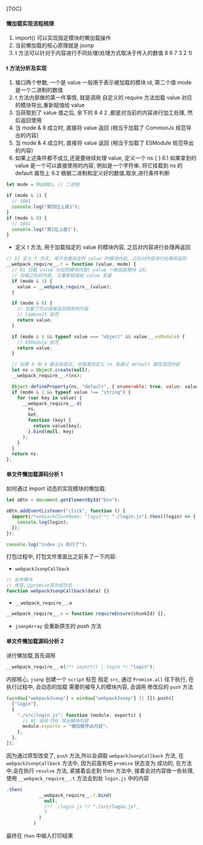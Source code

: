 <!--
 * @Date: 2021-08-21 16:24:40
 * @LastEditors: chuhongguang
-->

[TOC]

#### 懒加载实现流程梳理

1. import() 可以实现指定模块的懒加载操作
2. 当前懒加载的核心原理就是 jsonp
3. t 方法可以针对于内容进行不同处理(处理方式取决于传入的数值 8 6 7 3 2 1)

#### t 方法分析及实现

1. 接口两个参数, 一个是 value 一般用于表示被加载的模块 id, 第二个值 mode 是一个二进制的数值
2. t 方法内部做的第一件事情, 就是调用 自定义的 require 方法加载 value 对应的模块导出,重新赋值给 value
3. 当获取到了 value 值之后, 余下的 8 4 2 ,都是对当前的内容进行加工处理, 然后返回使用
4. 当 mode & 8 成立时, 直接将 value 返回 (相当于加载了 CommonJs 规范导出的内容)
5. 当 mode & 4 成立时, 直接将 value 返回 (相当于加载了 ESModule 规范导出的内容)
6. 如果上述条件都不成立,还是要继续处理 value, 定义一个 ns { }
   6.1 如果拿到的 value 是一个可以直接使用的内容, 例如是一个字符串, 将它挂载到 ns 的 default 属性上
   6.2 根据二进制和定义好的数值,取余,进行条件判断

```js
let mode = 0b1001; // 二进制

if (mode & 1) {
  // 1001
  console.log("第四位上是1");
}
if (mode & 8) {
  // 1001
  console.log("第1位上是1");
}
```

- 定义 t 方法, 用于加载指定的 value 的模块内容, 之后对内容进行处理再返回

```js
// 11 定义 t 方法, 用于加载指定的 value 的模块内容, 之后对内容进行处理再返回
__webpack_require__.t = function (value, mode) {
  // 01 加载 value 对应的模块内容( value 一般就是模块 id)
  // 加载之后的内容, 又重新赋值给 value 变量
  if (mode & 1) {
    value = __webpack_require__(value);
  }

  if (mode & 8) {
    // 加载了可以直接返回使用的内容
    // CommonJS 规范
    return value;
  }

  if (mode & 4 && typeof value === "object" && value.__esModule) {
    // ESModule 规范
    return value;
  }

  // 如果 8 和 4 都没有成立, 则需要自定义 ns 来通过 default 属性返回内容
  let ns = Object.create(null);
  __webpack_require__.r(ns);

  Object.defineProperty(ns, "default", { enumerable: true, value: value });
  if (mode & 2 && typeof value !== "string") {
    for (var key in value) {
      __webpack_require__.d(
        ns,
        ket,
        function (key) {
          return value[key];
        }.bind(null, key)
      );
    }
  }
  return ns;
};
```

#### 单文件懒加载源码分析 1

如何通过 import 动态的实现模块的懒加载:

```js
let oBtn = document.getElementById("btn");

oBtn.addEventListener("click", function () {
  import(/*webpackChunkName: "login"*/ "./login.js").then((login) => {
    console.log(login);
  });
});

console.log("index.js 执行了");
```

打包过程中, 打包文件里面比之前多了一下内容:

- `webpackJsonpCallback`

```js
// 合并模块
// 改变,让promise变为成功态
function webpackJsonpCallback(data) {}
```

- `__webpack_require__.e`

```js
__webpack_require__.e = function requireEnsure(chunkId) {};
```

- `jsonpArray`
  会重新原生的 push 方法

#### 单文件懒加载源码分析 2

进行懒加载,首先调用

```js
__webpack_require__.e(/*! import() | login */ "login");
```

内部核心, `jsonp` 创建一个 `script` 标签 指定 `src`, 通过 `Promise.all` 往下执行, 在执行过程中, 会动态的加载 需要的被导入的模块内容, 会调用 修改后的 `push` 方法

```js
(window["webpackJsonp"] = window["webpackJsonp"] || []).push([
  ["login"],
  {
    "./src/login.js": function (module, exports) {
      // 01 采用 CMS 导出模块内容
      module.exports = "懒加载导出内容";
    },
  },
]);
```

因为通过原型改变了, `push` 方法,所以会调取 `webpackJsonpCallback` 方法,
在 `webpackJsonpCallback` 方法中, 因为前面有吧 `promise` 状态变为 成功的, 在方法中,会在执行 `resolve` 方法, 紧接着会走到 then 方法中, 接着会对内容做一些处理, 使用 `__webpack_require__.t` 方法会到处 `login.js` 中的内容

```js
.then(
            __webpack_require__.t.bind(
              null,
              /*! ./login.js */ "./src/login.js",
              7
            )
          )
```

最终在 `then` 中输入打印结果
